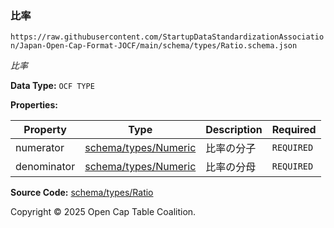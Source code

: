 ### 比率

`https://raw.githubusercontent.com/StartupDataStandardizationAssociation/Japan-Open-Cap-Format-JOCF/main/schema/types/Ratio.schema.json`

_比率_

**Data Type:** `OCF TYPE`

**Properties:**

| Property    | Type                                 | Description | Required   |
| ----------- | ------------------------------------ | ----------- | ---------- |
| numerator   | [schema/types/Numeric](./Numeric.md) | 比率の分子       | `REQUIRED` |
| denominator | [schema/types/Numeric](./Numeric.md) | 比率の分母       | `REQUIRED` |

**Source Code:** [schema/types/Ratio](../../../../schema/types/Ratio.schema.json)

Copyright © 2025 Open Cap Table Coalition.
